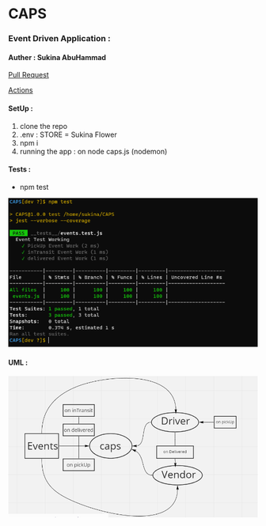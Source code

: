 # CAPS

### Event Driven Application :

#### Auther : Sukina AbuHammad

[Pull Request](https://github.com/Sukina12/CAPS/pull/1)

[Actions](https://github.com/Sukina12/CAPS/actions)

#### SetUp :
  1. clone the repo
  2. .env :
      STORE = Sukina Flower
  3. npm i
  4. running the app : on node caps.js
      (nodemon)

#### Tests :
  * npm test

  
![test](test11.PNG)

#### UML :
![UML](UML11.PNG)
